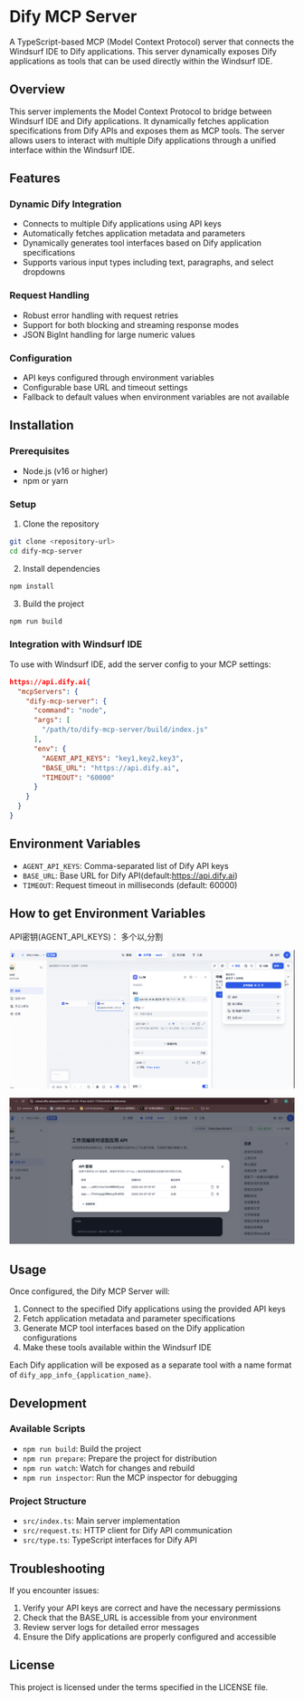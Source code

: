# Dify MCP Server

A TypeScript-based MCP (Model Context Protocol) server that connects the Windsurf IDE to Dify applications. This server dynamically exposes Dify applications as tools that can be used directly within the Windsurf IDE.

## Overview

This server implements the Model Context Protocol to bridge between Windsurf IDE and Dify applications. It dynamically fetches application specifications from Dify APIs and exposes them as MCP tools. The server allows users to interact with multiple Dify applications through a unified interface within the Windsurf IDE.

## Features

### Dynamic Dify Integration

- Connects to multiple Dify applications using API keys
- Automatically fetches application metadata and parameters
- Dynamically generates tool interfaces based on Dify application specifications
- Supports various input types including text, paragraphs, and select dropdowns

### Request Handling

- Robust error handling with request retries
- Support for both blocking and streaming response modes
- JSON BigInt handling for large numeric values

### Configuration

- API keys configured through environment variables
- Configurable base URL and timeout settings
- Fallback to default values when environment variables are not available

## Installation

### Prerequisites

- Node.js (v16 or higher)
- npm or yarn

### Setup

1. Clone the repository

```bash
git clone <repository-url>
cd dify-mcp-server
```

2. Install dependencies

```bash
npm install
```

3. Build the project

```bash
npm run build
```

### Integration with Windsurf IDE

To use with Windsurf IDE, add the server config to your MCP settings:

```json
https://api.dify.ai{
  "mcpServers": {
    "dify-mcp-server": {
      "command": "node",
      "args": [
        "/path/to/dify-mcp-server/build/index.js"
      ],
      "env": {
        "AGENT_API_KEYS": "key1,key2,key3",
        "BASE_URL": "https://api.dify.ai",
        "TIMEOUT": "60000"
      }
    }
  }
}
```

## Environment Variables

- `AGENT_API_KEYS`: Comma-separated list of Dify API keys
- `BASE_URL`: Base URL for Dify API(default:https://api.dify.ai)
- `TIMEOUT`: Request timeout in milliseconds (default: 60000)

## How to get Environment Variables

API密钥(AGENT_API_KEYS)： 多个以,分割

![1744026439630](images/README/1744026439630.png)

![1744026494831](images/README/1744026494831.png)

## Usage

Once configured, the Dify MCP Server will:

1. Connect to the specified Dify applications using the provided API keys
2. Fetch application metadata and parameter specifications
3. Generate MCP tool interfaces based on the Dify application configurations
4. Make these tools available within the Windsurf IDE

Each Dify application will be exposed as a separate tool with a name format of `dify_app_info_{application_name}`.

## Development

### Available Scripts

- `npm run build`: Build the project
- `npm run prepare`: Prepare the project for distribution
- `npm run watch`: Watch for changes and rebuild
- `npm run inspector`: Run the MCP inspector for debugging

### Project Structure

- `src/index.ts`: Main server implementation
- `src/request.ts`: HTTP client for Dify API communication
- `src/type.ts`: TypeScript interfaces for Dify API

## Troubleshooting

If you encounter issues:

1. Verify your API keys are correct and have the necessary permissions
2. Check that the BASE_URL is accessible from your environment
3. Review server logs for detailed error messages
4. Ensure the Dify applications are properly configured and accessible

## License

This project is licensed under the terms specified in the LICENSE file.
